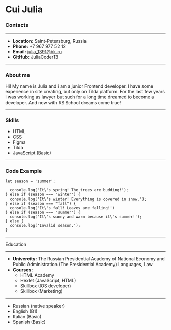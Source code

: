 # Cui Julia
### Contacts
***
* **Location:** Saint-Petersburg, Russia
* **Phone:** +7 967 977 52 12
* **Email:** julia_1391@bk.ru
* **GitHub:** JuliaCoder13
***
### About me
Hi! My name is Julia and i am a junior Frontend developer. I have some experience in site creating, but only on Tilda platform. For the last few years i was working as lawyer but such for a long time dreamed to become a developer. And now with RS School dreams come true!
***
### Skills
* HTML
* CSS
* Figma
* Tilda
* JavaScript (Basic)
***
### Code Example

` let season = 'summer'; `

``` if (season === 'spring') {
  console.log('It\'s spring! The trees are budding!');
} else if (season === 'winter') {
  console.log('It\'s winter! Everything is covered in snow.');
} else if (season === "fall") {
  console.log('It\'s fall! Leaves are falling!')
} else if (season === 'summer') {
  console.log('It\'s sunny and warm because it\'s summer!');
} else {
  console.log('Invalid season.');
} 
```
***
Education
***
* **Univercity:** The Russian Presidential Academy of National Economy and Public Administration (The Presidential Academy)
Languages, Law 
* **Courses:**
    + HTML Academy
    + Hexlet (JavaScript, HTML)
    + Skillbox (IOS developer)
    + Skillbox (Marketing)
***
* Russian (native speaker)
* English (B1)
* Italian (Basic)
* Spanish (Basic)
